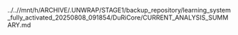 ../..//mnt/h/ARCHIVE/.UNWRAP/STAGE1/backup_repository/learning_system_fully_activated_20250808_091854/DuRiCore/CURRENT_ANALYSIS_SUMMARY.md